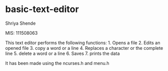 # basic-text-editor

Shriya Shende

MIS: 111508063

This text editor performs the following functions: 
			            	1. Opens a file 
					2. Edits an opened file 
					3. copy a word or a line
					4. Replaces a character or the complete line 
                                        5. delete a word or a line
					6. Saves					            									7. prints the data

It has been made using the ncurses.h and menu.h
